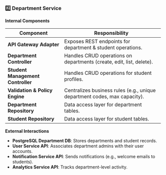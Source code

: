 ### 2️⃣ Department Service 

**Internal Components**

| Component                         | Responsibility                                                            |
| --------------------------------- | ------------------------------------------------------------------------- |
| **API Gateway Adapter**           | Exposes REST endpoints for department & student operations.               |
| **Department Controller**         | Handles CRUD operations on departments (create, edit, list, delete).      |
| **Student Management Controller** | Handles CRUD operations for student profiles.                             |
| **Validation & Policy Engine**    | Centralizes business rules (e.g., unique department codes, max capacity). |
| **Department Repository**         | Data access layer for department tables.                                  |
| **Student Repository**            | Data access layer for student tables.                                     |

**External Interactions**

* **PostgreSQL Department DB**: Stores departments and student records.
* **User Service API**: Associates department admins with their user accounts.
* **Notification Service API**: Sends notifications (e.g., welcome emails to students).
* **Analytics Service API**: Tracks department-level activity.

